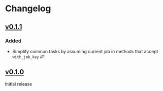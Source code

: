 # Changelog

## [v0.1.1](https://github.com/OutThereLabs/zeebe-rust/compare/v0.1.0...v0.1.1)

### Added
- Simplify common tasks by assuming current job in methods that accept
  `with_job_key` #1

## [v0.1.0](https://github.com/OutThereLabs/zeebe-rust/tree/v0.1.0)

Initial release
